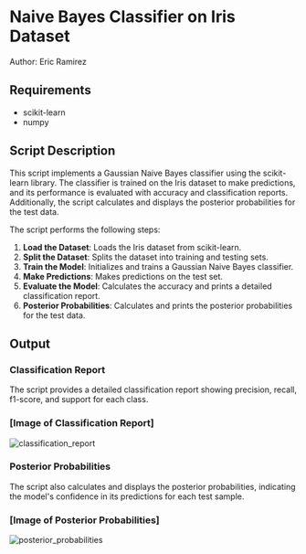 # Naive Bayes Classifier on Iris Dataset

Author: Eric Ramirez

## Requirements

- scikit-learn
- numpy

## Script Description

This script implements a Gaussian Naive Bayes classifier using the scikit-learn library. The classifier is trained on the Iris dataset to make predictions, and its performance is evaluated with accuracy and classification reports. Additionally, the script calculates and displays the posterior probabilities for the test data.


The script performs the following steps:

1. **Load the Dataset**: Loads the Iris dataset from scikit-learn.
2. **Split the Dataset**: Splits the dataset into training and testing sets.
3. **Train the Model**: Initializes and trains a Gaussian Naive Bayes classifier.
4. **Make Predictions**: Makes predictions on the test set.
5. **Evaluate the Model**: Calculates the accuracy and prints a detailed classification report.
6. **Posterior Probabilities**: Calculates and prints the posterior probabilities for the test data.

## Output

### Classification Report
The script provides a detailed classification report showing precision, recall, f1-score, and support for each class.

### [Image of Classification Report]

![classification_report](https://github.com/Akira6713/Naive-Bayes-Classifier/assets/66973202/c06fe213-3965-4e12-8725-ffa47ce29d96)

### Posterior Probabilities
The script also calculates and displays the posterior probabilities, indicating the model's confidence in its predictions for each test sample.

### [Image of Posterior Probabilities]

![posterior_probabilities](https://github.com/Akira6713/Naive-Bayes-Classifier/assets/66973202/bfaa2c6f-e213-4169-9751-f7a7cc2339ad)


